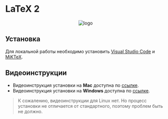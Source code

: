 # LaTeX 2


<div align="center">
 
![logo](https://upload.wikimedia.org/wikipedia/commons/thumb/4/45/LaTeX_project_logo_bird.svg/2880px-LaTeX_project_logo_bird.svg.png) 

</div>

## Установка

Для локальной работы необходимо установить [Visual Studio Code][3] и [MiKTeX][4].

## Видеоинструкции
- Видеоинструкция установки на **Mac** доступна по [ссылке][s].
- Видеоинструкция установки на **Windows** доступна по [ссылке][2].
> К сожалению, видеоинструкции для Linux нет. Но процесс установки не отличается от стандартного, поэтому проблем быть не должно. 

<!-- ## Шаблоны LaTeX

- [MDPI][mdpi]
- 

## Где рисовать

- METAPOST. [Ссылка][metapost] на краткий курс. -->



<!-- Mac -->
[s]: https://www.youtube.com/watch?v=CmagZthwhaY&t
<!-- Windows -->
[2]: https://www.youtube.com/watch?v=4lyHIQl4VM8&t
[3]: https://code.visualstudio.com/
[4]: https://miktex.org/
[mdpi]: https://www.mdpi.com/authors/latex
[metapost]: http://mech.math.msu.su/~shvetz/54/inf/metapost/mpshort.pdf